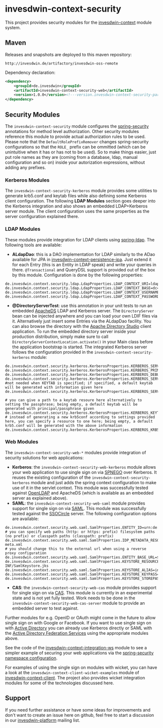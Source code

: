 # invesdwin-context-security
This project provides security modules for the [invesdwin-context](https://github.com/subes/invesdwin-context) module system.

## Maven

Releases and snapshots are deployed to this maven repository:
```
http://invesdwin.de/artifactory/invesdwin-oss-remote
```

Dependency declaration:
```xml
<dependency>
	<groupId>de.invesdwin</groupId>
	<artifactId>invesdwin-context-security-web</artifactId>
	<version>1.0.0</version><!---version.invesdwin-context-security-parent-->
</dependency>
```
## Security Modules

The `invesdwin-context-security` module configures the [spring-security](http://projects.spring.io/spring-security/) annotations for method level authorization. Other security modules reference this module to provide actual authorization rules to be used. Please note that the `DefaultRolePrefixRemover` changes spring-security configurations so that the `ROLE_` prefix can be ommitted (which can be unintuitive when it has or has not to be used). So to make things easier, just put role names as they are (coming from a database, ldap, manual configuration and so on) inside your autorization expressions, without adding any prefixes.

### Kerberos Modules

The `invesdwin-context-security-kerberos` module provides some utilities to generate krb5.conf and keytab files while also defining some Kerberos client configuration. The following **LDAP Modules** section goes deeper into the Kerberos integration and also shows an embedded LDAP+Kerberos server module. The client configuration uses the same properties as the server configuration explained there.

### LDAP Modules

These modules provide integration for LDAP clients using [spring-ldap](http://projects.spring.io/spring-ldap/). The following tools are available:

- **ALdapDao**: this is a DAO implementation for LDAP similarly to the ADao available for JPA in [invesdwin-context-persistence-jpa](https://github.com/subes/invesdwin-context-persistence/). Just extend it for each Entry (this is an Entity in LDAP speak) and write your queries in there. `@Transactional` and QueryDSL support is provided out of the box by this module. Configuration is done by the following properties:
```properties
de.invesdwin.context.security.ldap.LdapProperties.LDAP_CONTEXT_URI=ldap://localhost:10389
de.invesdwin.context.security.ldap.LdapProperties.LDAP_CONTEXT_BASE=dc=invesdwin,dc=de
de.invesdwin.context.security.ldap.LdapProperties.LDAP_CONTEXT_USERNAME=uid=admin,ou=system
de.invesdwin.context.security.ldap.LdapProperties.LDAP_CONTEXT_PASSWORD=invesdwin
```
- **@DirectoryServerTest**: use this annotation in your unit tests to run an embedded [ApacheDS](http://directory.apache.org/apacheds/) LDAP and Kerberos server. The `DirectoryServer` bean can be injected anywhere and you can load your own LDIF files via it. Alternatively just insert some Entries via the ALdapDao facility. You can also browse the directory with the [Apache Directory Studio](http://directory.apache.org/studio/) client application. To run the embedded directory server inside your production distribution, simply make sure to call  `DirectoryServerContextLocation.activate()` in your Main class before the application bootstrap is started. The integrated Kerberos server follows the configuration provided in the `invesdwin-context-security-kerberos` module:
```properties
de.invesdwin.context.security.kerberos.KerberosProperties.KERBEROS_SERVER_URI=localhost:6088
de.invesdwin.context.security.kerberos.KerberosProperties.KERBEROS_PRIMARY_REALM=INVESDWIN.DE
de.invesdwin.context.security.kerberos.KerberosProperties.KERBEROS_DEBUG=true
de.invesdwin.context.security.kerberos.KerberosProperties.KERBEROS_SERVICE_PRINCIPAL=HTTP/localhost@INVESDWIN.DE
#not needed when KEYTAB is specified; if specified, a default keytab will be generated with information given here
de.invesdwin.context.security.kerberos.KerberosProperties.KERBEROS_SERVICE_PASSPHRASE=invesdwin

# you can give a path to a keytab resoure here alternatively to setting the passphrase; being empty, a default keytab will be generated with principal/passphrase given
de.invesdwin.context.security.kerberos.KerberosProperties.KERBEROS_KEYTAB_RESOURCE=
# instead of generating a new krb5conf according to settings provided here, you can specify a resource to one here; being empty, a default krb5.conf will be generated with the above information
de.invesdwin.context.security.kerberos.KerberosProperties.KERBEROS_KRB5CONF_RESOURCE=
```
### Web Modules

The `invesdwin-context-security-web-*` modules provide integration of security solutions for web applications:

- **Kerberos**: the `invesdwin-context-security-web-kerberos` module allows your web application to use single sign on via [SPNEGO](https://en.wikipedia.org/wiki/SPNEGO) over Kerberos. It reuses the existing configuration of the `invesdwin-context-security-kerberos` module and just adds the spring context configuration to make use of it in the servlet context. This module was successfully tested against [OpenLDAP](http://www.openldap.org/) and ApacheDS (which is available as an embedded server as explained above).
- **SAML**: the `invesdwin-context-security-web-saml` module provides support for single sign on via [SAML](https://en.wikipedia.org/wiki/Security_Assertion_Markup_Language). This module was successfully tested against the [SSOCircle](http://www.ssocircle.com) server. The following configuration options are available:
```properties
de.invesdwin.context.security.web.saml.SamlProperties.ENTITY_ID=urn:de:invesdwin:serviceprovider
# you can specify web paths (http: or https: prefix) filesystem paths (no prefix) or classpath paths (classpath: prefix)
de.invesdwin.context.security.web.saml.SamlProperties.IDP_METADATA_RESOURCE=http://idp.ssocircle.com/idp-meta.xml
# you should change this to the external url when using a reverse proxy configuration
de.invesdwin.context.security.web.saml.SamlProperties.ENTITY_BASE_URL=${de.invesdwin.context.integration.IntegrationProperties.WEBSERVER_BIND_URI}
de.invesdwin.context.security.web.saml.SamlProperties.KEYSTORE_RESOURCE=classpath:/META-INF/SamlKeystore.jks
de.invesdwin.context.security.web.saml.SamlProperties.KEYSTORE_ALIAS=invesdwin
de.invesdwin.context.security.web.saml.SamlProperties.KEYSTORE_KEYPASS=invesdwin
de.invesdwin.context.security.web.saml.SamlProperties.KEYSTORE_STOREPASS=${de.invesdwin.context.security.web.saml.SamlProperties.KEYSTORE_KEYPASS}
```
- **CAS**: the `invesdwin-context-security-web-cas` module provides support for single sign on via [CAS](https://en.wikipedia.org/wiki/Central_Authentication_Service). This module is currently in an experimental state and is not yet fully tested. Work needs to be done in the `invesdwin-context-security-web-cas-server` module to provide an embedded server to test against.

Further modules for e.g. OpenID or OAuth might come in the future to allow single sign on with Google or Facebook. If you want to use single sign on with [Active Directory](https://en.wikipedia.org/wiki/Active_Directory) you can already use Kerberos directly or SAML with the [Active Directory Federation Services](https://en.wikipedia.org/wiki/Active_Directory_Federation_Services) using the appropriate modules above.

See the code of the [invesdwin-context-integration-ws](https://github.com/subes/invesdwin-context-integration/blob/master/invesdwin-context-integration-parent/invesdwin-context-integration-ws/src/main/java/META-INF/ctx.integration.ws.xml) module to see a simpler example of securing your web applications via the [spring-security namespace configuration](http://docs.spring.io/spring-security/site/docs/current/reference/html/ns-config.html#ns-minimal).

For examples of using the single sign on modules with wicket, you can have a look at the `invesdwin-context-client-wicket-examples` module of [invesdwin-context-client](https://github.com/subes/invesdwin-context-client). The project also provides wicket integration modules for some of the technologies discussed here.

## Support

If you need further assistance or have some ideas for improvements and don't want to create an issue here on github, feel free to start a discussion in our [invesdwin-platform](https://groups.google.com/forum/#!forum/invesdwin-platform) mailing list.
